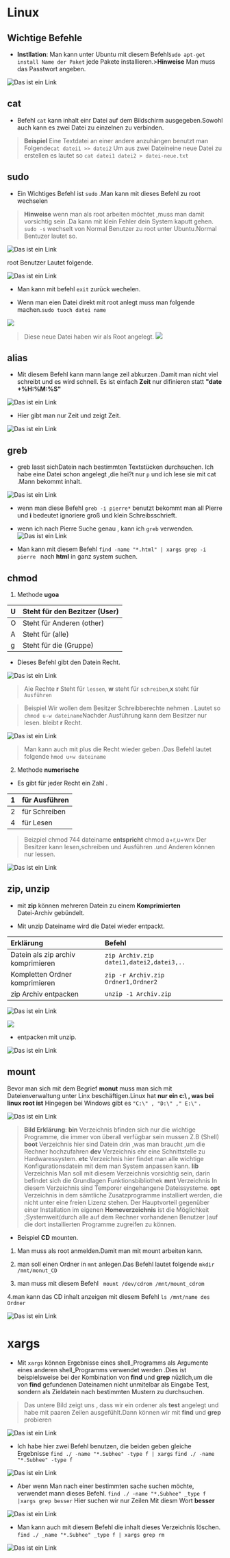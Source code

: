 # Linux

## Wichtige Befehle
* **Instllation**: Man kann unter Ubuntu mit diesem Befehl`Sudo apt-get install Name der Paket` jede Pakete installieren.>**Hinweise** Man muss das Passtwort angeben.

![Das ist ein Link](images/Subhee5.png)


## cat
* Befehl `cat` kann inhalt einr Datei auf dem Bildschirm ausgegeben.Sowohl auch  kann es zwei Datei zu einzelnen zu verbinden.
>**Beispiel** Eine Textdatei an einer andere anzuhängen benutzt man Folgende``cat datei1 >> datei2`` Um aus zwei Dateineine neue Datei zu erstellen es lautet so `cat datei1 datei2 > datei-neue.txt`

## sudo
* Ein Wichtiges Befehl ist `sudo` .Man kann mit dieses Befehl zu root wechselen
>**Hinweise** wenn man als root arbeiten möchtet ,muss man damit vorsichtig sein .Da kann mit klein Fehler dein System kaputt gehen.
`sudo -s` wechselt von Normal Benutzer zu root unter Ubuntu.Normal Bentuzer lautet so.

![Das ist ein Link](images/Subhee6.png)

root Benutzer Lautet folgende.

![Das ist ein Link](images/Subhee7.png)

* Man kann mit befehl `exit` zurück wechelen.

* Wenn man eien Datei direkt mit root anlegt muss man folgende machen.`sudo tuoch datei name`

![](images/Subhee8.png)

>Diese neue Datei haben wir als Root angelegt.
![](images/Subhee9.png)

## alias

* Mit diesem Befehl kann mann lange zeil abkurzen .Damit man nicht viel schreibt und es wird schnell. Es ist einfach **Zeit** nur difinieren statt **"date +%H:%M:%S"**

![Das ist ein Link](images/Subhee10.png)

* Hier gibt man nur Zeit und zeigt Zeit.

![Das ist ein Link](images/Subhee11.png)

## greb

* greb lasst sichDatein nach bestimmten Textstücken durchsuchen.
Ich habe eine Datei schon angelegt ,die hei?t nur `p` und ich lese sie mit cat .Mann bekommt inhalt.

![Das ist ein Link](images/Reeber.png)

* wenn man diese Befehl `greb -i pierre*` benutzt bekommt man all Pierre und **i** bedeutet ignoriere groß und klein Schreibsschrieft.

* wenn ich nach Pierre Suche genau , kann ich `greb` verwenden.
![Das ist ein Link](images/Reeber2.png)

* Man kann mit diesem Befehl  `find -name "*.html" | xargs grep -i pierre ` nach **html** in ganz system suchen.
 
 ## chmod

 1. Methode **ugoa**

  | U | Steht für den Bezitzer (User) |
  | :------- | :--------------------- |
  | O | Steht für Anderen (other)     |
  | A | Steht für (alle)              |
  | g | Steht für die (Gruppe)        |



* Dieses Befehl gibt den Datein Recht.

![Das ist ein Link](images/Subhee.png22.png)

> Aie Rechte **r** Steht für `lessen`, **w** steht für `schreiben`,**x**  steht für `Ausführen`  

> Beispiel  Wir wollen dem Besitzer Schreibberechte nehmen . Lautet so `chmod u-w dateiname`Nachder Ausführung kann dem Besitzer nur lesen. bleibt **r** Recht. 

![Das ist ein Link](images/Subhee23.pn.png)

> Man kann auch mit plus die Recht wieder geben  .Das Befehl lautet folgende `hmod u+w dateiname`

2. Methode **numerische**

* Es gibt für jeder Recht ein Zahl .

 | 1 |   für Ausführen   | 
 | :------| :-----       |
 | 2 | für Schreiben     |
 | 4 | für Lesen         |

 > Beizpiel chmod 744 dateiname  **entspricht**  chmod a+r,u+wrx Der Besitzer kann lesen,schreiben und Ausführen .und Anderen können nur lessen.

 ![Das ist ein Link](images/Subhee24.png)

## zip, unzip

* mit **zip** können mehreren Datein zu einem **Komprimierten**  
Datei-Archiv gebündelt.

* Mit unzip Dateiname wird die Datei wieder entpackt.

|  Erklärung |   Befehl             |
| :----------| :-----               |
|Datein als zip archiv komprimieren |`zip Archiv.zip datei1,datei2,datei3,..`|
|Kompletten Ordner komprimieren | `zip -r Archiv.zip Ordner1,Ordner2` |
|zip Archiv entpacken | `unzip -1 Archiv.zip` |

![Das ist ein Link](images/Subhee25.png)

![](images/Subhee26.png)

* entpacken mit unzip.

![Das ist ein Link](images/Subhee27.png)

 ## mount 

 Bevor man sich mit dem Begrief **monut** muss man sich mit Dateienverwaltung unter Linx beschäftigen.Linux hat **nur ein c:\ , was bei linux root ist** Hingegen bei Windows gibt es ` "C:\" , "D:\" ," E:\" ` .

 ![Das ist ein Link](images/Reeber111.png)

 > **Bild Erklärung**: **bin** Verzeichnis bfinden sich nur die wichtige Programme, die immer von überall verfügbar sein  mussen
 Z.B (Shell)
 **boot** Verzeichnis hier sind Datein drin ,was man braucht ,um die Rechner hochzufahren
**dev** Verzeichnis ehr eine Schnittstelle zu Hardwaressystem.
**etc** Verzeichnis hier findet man alle wichtige Konfigurationsdatein  mit dem man System anpassen kann.
**lib** Verzeichnis Man soll mit diesem Verzeichnis vorsichtig sein, darin befindet sich die Grundlagen Funktionsbibliothek 
**mnt** Verzeichnis In diesem Verzeichnis sind Temporer eingehangene Dateissysteme.
**opt** Verzeichnis in dem sämtliche Zusatzprogramme installiert werden, die nicht unter eine freien Lizenz stehen. Der Hauptvorteil gegenüber einer Installation im eigenen **Homeverzeichnis** ist die Möglichkeit ;Systemweit(durch alle auf dem Rechner vorhandenen Benutzer )auf die dort installierten Programme zugreifen zu können.

* Beispiel **CD** mounten.

1. Man muss als root anmelden.Damit man mit mount arbeiten kann.

2. man soll einen Ordner in `mnt` anlegen.Das Befehl lautet folgende `mkdir /mnt/monut_CD`

3. man muss mit diesem Befehl ` mount /dev/cdrom /mnt/mount_cdrom`

4.man kann das CD inhalt anzeigen mit diesem Befehl ` ls /mnt/name des Ordner ` 

![Das ist ein Link ](images/Subhee.png111.png)

# xargs 

* Mit `xargs` können Ergebnisse eines shell_Programms als Argumente eines anderen shell_Programms verwendet werden .Dies ist beispielsweise bei der Kombination von **find** und **grep** nüzlich,um die von **find** gefundenen Dateinamen nicht unmitelbar als Eingabe Test, sondern als Zieldatein nach bestimmten Mustern zu durchsuchen.
> Das untere Bild zeigt uns , dass wir ein  ordener als **test** angelegt und habe mit paaren Zeilen ausgefühlt.Dann können wir mit **find** und **grep** probieren 

![Das ist ein Link](images/Subhee123.png)

* Ich habe hier zwei Befehl benutzen, die beiden geben gleiche Ergebnisse
`find ./ -name "*.Subhee" -type f | xargs` 
`find ./ -name "*.Subhee" -type f `

![Das ist ein Link](images/Subhee124.png)

* Aber wenn Man  nach einer bestimmten sache suchen möchte, verwendet mann dieses Befehl. `find ./ -name "*.Subhee" _type f |xargs grep besser` Hier suchen wir nur Zeilen Mit diesm Wort **besser**

![Das ist ein Link](images/Subhee125.png)

* Man kann auch mit diesem Befehl die inhalt dieses Verzeichnis löschen. 
`find ./ _name "*.Subhee" _type f | xargs grep rm`

![Das ist ein Link](images/Subhee126.png)
